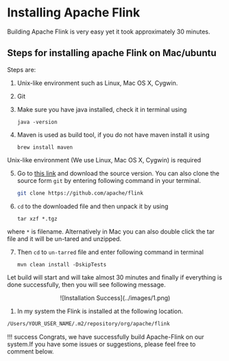 
# Installing Apache Flink

Building Apache Flink is very easy yet it took approximately 30 minutes.


## Steps for installing apache Flink on Mac/ubuntu

Steps are:

1. Unix-like environment such as Linux, Mac OS X, Cygwin.

2. Git

3. Make sure you have java installed, check it in terminal using

    ```shell
    java -version
    ```

4. Maven is used as build tool, if you do not have maven install it using

    ```shell
    brew install maven
    ```

Unix-like environment (We use Linux, Mac OS X, Cygwin) is required

5. Go to [this link](https://flink.apache.org/downloads.html) and download the source version. You can also clone the source form `git` by entering following command in your terminal.
    ```sh
    git clone https://github.com/apache/flink
    ```

6. `cd` to the downloaded file and then unpack it by using

    ```shell
    tar xzf *.tgz
    ```

where `*` is filename. Alternatively in Mac you can also double click the tar file and it will be un-tared and unzipped.

7. Then `cd` to `un-tarred` file and enter following command in terminal

    ```shell
    mvn clean install -DskipTests
    ```

Let build will start and will take  almost 30 minutes and finally if everything is done successfully, then you will see following message.

<center>![Installation Success](../images/1.png)</center>


1. In my system the Flink is installed at the following location.

```sh
/Users/YOUR_USER_NAME/.m2/repository/org/apache/flink
```

!!! success
    Congrats, we have successfully build Apache-Flink on our system.If you have some issues or suggestions, please feel free to comment  below.


